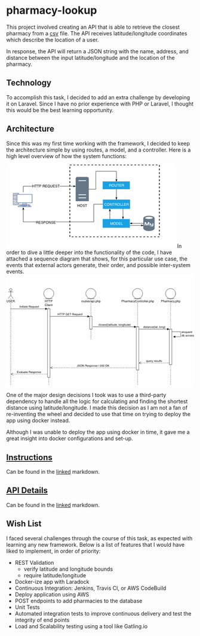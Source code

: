# pharmacy-lookup
This project involved creating an API that is able to retrieve the closest pharmacy from a [csv](database/seeds/pharmacies.csv) file. The API receives latitude/longitude coordinates which describe the location of a user.

In response, the API will return a JSON string with the name, address, and distance between the input latitude/longitude and the location of the pharmacy.

## Technology
To accomplish this task, I decided to add an extra challenge by developing it on Laravel. Since I have no prior experience with PHP or Laravel, I thought this would be the best learning opportunity.

## Architecture
Since this was my first time working with the framework, I decided to keep the architecture simple by using routes, a model, and a controller. Here is a high level overview of how the system functions:

![Overview](overview.png)
In order to dive a little deeper into the functionality of the code, I have attached a sequence diagram that shows, for this particular use case, the events that external actors generate, their order, and possible inter-system events.
![Sequence Diagram](sequence.png)

One of the major design decisions I took was to use a third-party dependency to handle all the logic for calculating and finding the shortest distance using latitude/longitude. I made this decision as I am not a fan of re-inventing the wheel and decided to use that time on trying to deploy the app using docker instead.

Although I was unable to deploy the app using docker in time, it gave me a great insight into docker configurations and set-up.

## [Instructions](instructions.md)
Can be found in the [linked](instructions.md) markdown.

## [API Details](RESTAPI.md)
Can be found in the [linked](RESTAPI.md) markdown.

## Wish List
I faced several challenges through the course of this task, as expected with learning any new framework. Below is a list of features that I would have liked to implement, in order of priority:
- REST Validation
  - verify latitude and longitude bounds
  - require latitude/longitude
- Docker-ize app with Laradock
- Continuous Integration: Jenkins, Travis CI, or AWS CodeBuild
- Deploy application using AWS
- POST endpoints to add pharmacies to the database
- Unit Tests
- Automated integration tests to improve continuous delivery and test the integrity of end points  
- Load and Scalability testing using a tool like Gatling.io
